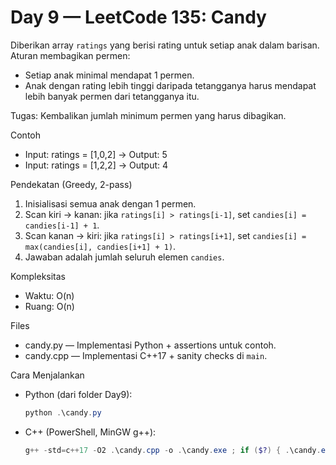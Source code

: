 # Day 9 — LeetCode 135: Candy

Diberikan array `ratings` yang berisi rating untuk setiap anak dalam barisan.
Aturan membagikan permen:
- Setiap anak minimal mendapat 1 permen.
- Anak dengan rating lebih tinggi daripada tetangganya harus mendapat lebih banyak permen dari tetangganya itu.

Tugas: Kembalikan jumlah minimum permen yang harus dibagikan.

Contoh
- Input: ratings = [1,0,2] → Output: 5
- Input: ratings = [1,2,2] → Output: 4

Pendekatan (Greedy, 2-pass)
1) Inisialisasi semua anak dengan 1 permen.
2) Scan kiri → kanan: jika `ratings[i] > ratings[i-1]`, set `candies[i] = candies[i-1] + 1`.
3) Scan kanan → kiri: jika `ratings[i] > ratings[i+1]`, set `candies[i] = max(candies[i], candies[i+1] + 1)`.
4) Jawaban adalah jumlah seluruh elemen `candies`.

Kompleksitas
- Waktu: O(n)
- Ruang: O(n)

Files
- candy.py — Implementasi Python + assertions untuk contoh.
- candy.cpp — Implementasi C++17 + sanity checks di `main`.

Cara Menjalankan
- Python (dari folder Day9):
  ```powershell
  python .\candy.py
  ```
- C++ (PowerShell, MinGW g++):
  ```powershell
  g++ -std=c++17 -O2 .\candy.cpp -o .\candy.exe ; if ($?) { .\candy.exe }
  ```
